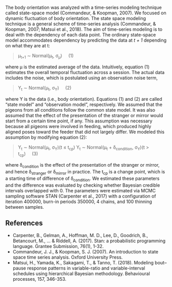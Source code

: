 The body orientation was analyzed with a time-series modeling technique called state-space model (Commandeur, & Koopman, 2007). 
We focused on dynamic fluctuation of body orientation. The state space modeling technique is a general scheme of time-series analysis (Commandeur, & Koopman, 2007; Matsui et al., 2018). 
The aim of time-series modeling is to deal with the dependency of each data point. 
The ordinary state-space model accommodates dependency by predicting the data at _t + 1_ depending on what they are at t:

> μ<sub>t+1</sub> ∼ Normal(μ<sub>t</sub>, σ<sub>μ</sub>)&nbsp;&nbsp;&nbsp;&nbsp;&nbsp;(1)

where μ is the estimated average of the data. Intuitively, equation (1) estimates the overall temporal fluctuation across a session. The actual data includes the noise, which is postulated using an observation noise term,

> Y<sub>t</sub> ∼ Normal(μ<sub>t</sub>, σ<sub>Y</sub>)&nbsp;&nbsp;&nbsp;&nbsp;&nbsp;(2)

where Y is the data (i.e., body orientation). 
Equations (1) and (2) are called “state model” and “observation model”, respectively. 
We assumed that the pigeons from all conditions follow the common state model. 
It was also assumed that the effect of the presentation of the stranger or mirror would start from a certain time point, if any. 
This assumption was necessary because all pigeons were involved in feeding, which produced highly aligned poses toward the feeder that did not largely differ. 
We modeled this assumption by modifying equation (2):

> Y<sub>t</sub> ∼ Normal(μ<sub>t</sub>, σ<sub>Y</sub>)(t ≤ t<sub>cp</sub>) Y<sub>t</sub>  ∼ Normal(μ<sub>t</sub> + δ<sub>condition</sub>, σ<sub>Y</sub>)(t > t<sub>cp</sub>)&nbsp;&nbsp;&nbsp;&nbsp;&nbsp;(3)

where δ<sub>condition</sub> is the effect of the presentation of the stranger or mirror, and hence δ<sub>stranger</sub> or δ<sub>mirror</sub> in practice. 
The t<sub>cp</sub> is a change point, which is a starting time of difference of δ<sub>condition</sub>. 
We estimated these parameters and the difference was evaluated by checking whether Bayesian credible intervals overlapped with 0. 
The parameters were estimated via MCMC sampling software STAN (Carpenter et al., 2017) with a configuration of iteration 400000, burn-in periods 350000, 4 chains, and 100 thinning between samples.


## References
*  Carpenter, B., Gelman, A., Hoffman, M. D., Lee, D., Goodrich, B., Betancourt, M., ... & Riddell, A. (2017). Stan: a probabilistic programming language. Grantee Submission, 76(1), 1-32.
*  Commandeur, J. J., & Koopman, S. J. (2007). An introduction to state space time series analysis. Oxford University Press.
*  Matsui, H., Yamada, K., Sakagami, T., & Tanno, T. (2018). Modeling bout–pause response patterns in variable-ratio and variable-interval schedules using hierarchical Bayesian methodology. Behavioural processes, 157, 346-353.